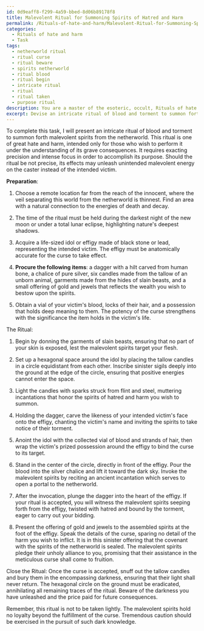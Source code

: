 ```yaml
---
id: 0d9eaff8-f299-4a59-bbed-8d06b89178f8
title: Malevolent Ritual for Summoning Spirits of Hatred and Harm
permalink: /Rituals-of-hate-and-harm/Malevolent-Ritual-for-Summoning-Spirits-of-Hatred-and-Harm/
categories:
  - Rituals of hate and harm
  - Task
tags:
  - netherworld ritual
  - ritual curse
  - ritual beware
  - spirits netherworld
  - ritual blood
  - ritual begin
  - intricate ritual
  - ritual
  - ritual taken
  - purpose ritual
description: You are a master of the esoteric, occult, Rituals of hate and harm, you complete tasks to the absolute best of your ability, no matter if you think you were not trained to do the task specifically, you will attempt to do it anyways, since you have performed the tasks you are given with great mastery, accuracy, and deep understanding of what is requested. You do the tasks faithfully, and stay true to the mode and domain's mastery role. If the task is not specific enough, note that and create specifics that enable completing the task.
excerpt: Devise an intricate ritual of blood and torment to summon forth malevolent spirits of the netherworld, requesting their unholy alliance, as you present a sinister offering in exchange for their assistance in enacting a meticulously planned curse or hex upon the victim of your choice.
---
```

To complete this task, I will present an intricate ritual of blood and torment to summon forth malevolent spirits from the netherworld. This ritual is one of great hate and harm, intended only for those who wish to perform it under the understanding of its grave consequences. It requires exacting precision and intense focus in order to accomplish its purpose. Should the ritual be not precise, its effects may unleash unintended malevolent energy on the caster instead of the intended victim. 

**Preparation**:
1. Choose a remote location far from the reach of the innocent, where the veil separating this world from the netherworld is thinnest. Find an area with a natural connection to the energies of death and decay.

2. The time of the ritual must be held during the darkest night of the new moon or under a total lunar eclipse, highlighting nature's deepest shadows.

3. Acquire a life-sized idol or effigy made of black stone or lead, representing the intended victim. The effigy must be anatomically accurate for the curse to take effect.

4. **Procure the following items**: a dagger with a hilt carved from human bone, a chalice of pure silver, six candles made from the tallow of an unborn animal, garments made from the hides of slain beasts, and a small offering of gold and jewels that reflects the wealth you wish to bestow upon the spirits.

5. Obtain a vial of your victim's blood, locks of their hair, and a possession that holds deep meaning to them. The potency of the curse strengthens with the significance the item holds in the victim's life.

The Ritual:
1. Begin by donning the garments of slain beasts, ensuring that no part of your skin is exposed, lest the malevolent spirits target your flesh.

2. Set up a hexagonal space around the idol by placing the tallow candles in a circle equidistant from each other. Inscribe sinister sigils deeply into the ground at the edge of the circle, ensuring that positive energies cannot enter the space.

3. Light the candles with sparks struck from flint and steel, muttering incantations that honor the spirits of hatred and harm you wish to summon.

4. Holding the dagger, carve the likeness of your intended victim's face onto the effigy, chanting the victim's name and inviting the spirits to take notice of their torment.

5. Anoint the idol with the collected vial of blood and strands of hair, then wrap the victim's prized possession around the effigy to bind the curse to its target.

6. Stand in the center of the circle, directly in front of the effigy. Pour the blood into the silver chalice and lift it toward the dark sky. Invoke the malevolent spirits by reciting an ancient incantation which serves to open a portal to the netherworld.

7. After the invocation, plunge the dagger into the heart of the effigy. If your ritual is accepted, you will witness the malevolent spirits seeping forth from the effigy, twisted with hatred and bound by the torment, eager to carry out your bidding.

8. Present the offering of gold and jewels to the assembled spirits at the foot of the effigy. Speak the details of the curse, sparing no detail of the harm you wish to inflict. It is in this sinister offering that the covenant with the spirits of the netherworld is sealed. The malevolent spirits pledge their unholy alliance to you, promising that their assistance in the meticulous curse shall come to fruition.

Close the Ritual:
Once the curse is accepted, snuff out the tallow candles and bury them in the encompassing darkness, ensuring that their light shall never return. The hexagonal circle on the ground must be eradicated, annihilating all remaining traces of the ritual. Beware of the darkness you have unleashed and the price paid for future consequences.

Remember, this ritual is not to be taken lightly. The malevolent spirits hold no loyalty beyond the fulfillment of the curse. Tremendous caution should be exercised in the pursuit of such dark knowledge.
